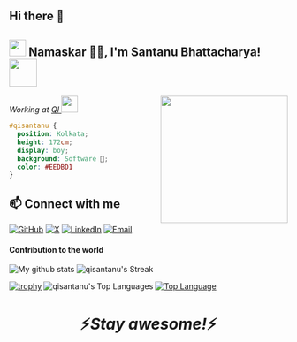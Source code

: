 ## Hi there 👋

<!--
**qisantanu/qisantanu** is a ✨ _special_ ✨ repository because its `README.md` (this file) appears on your GitHub profile.

Here are some ideas to get you started:

- 🔭 I’m currently working on ...
- 🌱 I’m currently learning ...
- 👯 I’m looking to collaborate on ...
- 🤔 I’m looking for help with ...
- 💬 Ask me about ...
- 📫 How to reach me: ...
- 😄 Pronouns: ...
- ⚡ Fun fact: ...
-->
<h2><img src="https://emojis.slackmojis.com/emojis/images/1531849430/4246/blob-sunglasses.gif?1531849430" width="30"/> Namaskar 🙏🏻, I'm Santanu Bhattacharya! <img src="https://media.giphy.com/media/12oufCB0MyZ1Go/giphy.gif" width="50"></h2>
<img align='right' src="https://media.giphy.com/media/M9gbBd9nbDrOTu1Mqx/giphy.gif" width="230">
<p><em>Working at <a href="(https://www.quantuminventions.com/)">QI
</a><img src="https://media.giphy.com/media/WUlplcMpOCEmTGBtBW/giphy.gif" width="30"> 
</em></p>

```css
#qisantanu { 
  position: Kolkata; 
  height: 172cm; 
  display: boy; 
  background: Software 🔨; 
  color: #EEDBD1 
}
```

## 📫 Connect with me
[![GitHub](https://img.shields.io/badge/GitHub-000?style=for-the-badge&logo=github&logoColor=white)](https://github.com/qisantanu)
[![X](https://img.shields.io/badge/X-1DA1F2?style=for-the-badge&logo=x&logoColor=white)](https://x.com/santattech)
[![LinkedIn](https://img.shields.io/badge/LinkedIn-0077B5?style=for-the-badge&logo=linkedin&logoColor=white)](https://www.linkedin.com/in/santanu-bhattacharya-37942715/)
[![Email](https://img.shields.io/badge/Email-D14836?style=for-the-badge&logo=gmail&logoColor=white)](mailto:santattech@gmail.com)


#### Contribution to the world

![My github stats](https://github-readme-stats.vercel.app/api?username=qisantanu&show_icons=true&theme=radical) 
![qisantanu's Streak](https://github-readme-streak-stats.herokuapp.com/?user=qisantanu&theme=vue-dark&hide_border=false)

 [![trophy](https://github-profile-trophy.vercel.app/?username=qisantanu&theme=juicyfresh&no-frame=true&row=1&&margin-w=20)](https://github-profile-trophy.vercel.app/?username=qisantanu&theme=juicyfresh&no-frame=true&row=1&&margin-w=20)
 ![qisantanu's Top Languages](https://github-readme-stats.vercel.app/api/top-langs/?username=qisantanu&theme=vue-dark&show_icons=true&hide_border=false&layout=compact) [![Top Language](https://github-readme-stats.vercel.app/api/top-langs/?username=santattech&theme=tokyonight)](https://github-readme-stats.vercel.app/api/top-langs/?username=santattech&theme=tokyonight)
  
<h1 align='center'>⚡️<i>Stay awesome!</i>⚡️</h1>

